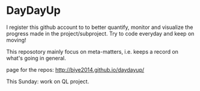 DayDayUp
===

I register this github account to to better quantify, monitor and visualize the progress made in the project/subproject.
Try to code everyday and keep on moving!

This reposotory mainly focus on meta-matters, i.e. keeps a record on what's going in general.

page for the repos: http://biye2014.github.io/daydayup/

This Sunday: work on QL project.
